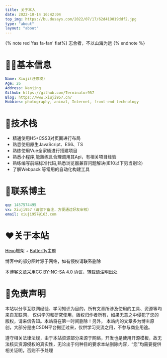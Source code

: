 ```yaml
---
title: 关于本人
date: 2022-10-14 16:42:04
top_img: https://bu.dusays.com/2022/07/17/62d419019ddf2.jpg
type: "about"
layout: "about"
---
```


{% note red 'fas fa-fan' flat%}
志合者，不以山海为远
{% endnote %}

# 💁‍♂️基本信息

```yaml
Name: Xiuji(汪修稷)
Age: 26
Address: Nanjing
Github: https://github.com/Terminator957
Blog: https://www.xiuji957.cn/
Hobbies: photography, animal, Internet, front-end technology
```

# 🔨技术栈

- 精通使用H5+CSS3对页面进行布局
- 熟悉使用原生JavaScript、ES6、TS
- 熟练使用Vue全家桶进行搭建项目
- 熟悉小程序,能熟练且合理调用其Api，有相关项目经验
- 熟练编写前端标准代码,熟悉浏览器兼容问题解决(IE10以下另当别论)
- 了解Webpack 等常用的自动化构建工具

# 📩联系博主

```yaml
qq: 1457574495
vx: Xiuji957（请留下备注，方便通过好友审核）
email: xiuji957@163.com
```

# ❤️关于本站

[Hexo](https://hexo.io/zh-cn/)框架 +  [Butterfly](https://butterfly.js.org/)主题

博客中的部分图片源于网络，如有侵权请联系删除

本博客文章采用[CC BY-NC-SA 4.0 ](https://creativecommons.org/licenses/by-nc-sa/4.0/deed.zh)协议，转载请注明出处

# 📣免责声明

本站以分享互联网经验、学习知识为目的，所有文章所涉及使用的工具、资源等均来自互联网， 仅供学习和研究使用，版权归作者所有，如果无意之中侵犯了您的版权，请来信告知。本站将在第一时间删除！另外， 本站内的文章多为博主原创，大部分是由CSDN平台搬迁过来，仅供学习交流之用，不参与商业用途。

遵守相关法律法规，由于本站资源部分来源于网络，开发也是使用开源模板，故无法核实资源侵权的真实性，无论出于何种目的要求本站删除内容，“您”均需要提供相关证明，否则不予处理
